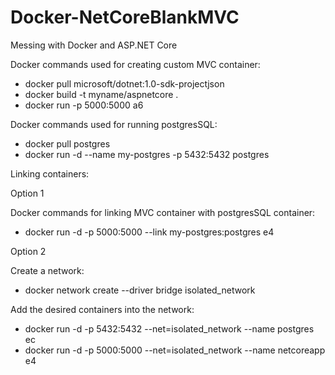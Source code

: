 # Docker-NetCoreBlankMVC
Messing with Docker and ASP.NET Core

Docker commands used for creating custom MVC container:
- docker pull microsoft/dotnet:1.0-sdk-projectjson
- docker build -t myname/aspnetcore .
- docker run -p 5000:5000 a6

Docker commands used for running postgresSQL:
- docker pull postgres
- docker run -d --name my-postgres -p 5432:5432 postgres

Linking containers: 

Option 1 

Docker commands for linking MVC container with postgresSQL container:
- docker run -d -p 5000:5000 --link my-postgres:postgres e4

Option 2

Create a network:
- docker network create --driver bridge isolated_network

Add the desired containers into the network:
- docker run -d -p 5432:5432 --net=isolated_network --name postgres ec
- docker run -d -p 5000:5000 --net=isolated_network --name netcoreapp e4


